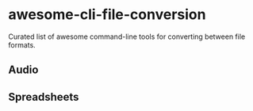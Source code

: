 # awesome-cli-file-conversion
Curated list of awesome command-line tools for converting between file formats.

## Audio

## Spreadsheets
